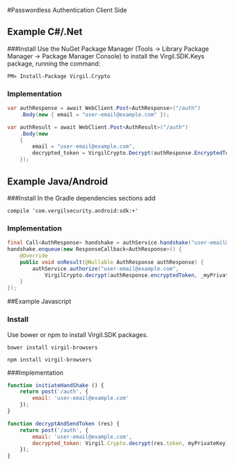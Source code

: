 #Passwordless Authentication Client Side

## Example C#/.Net

###Install
Use the NuGet Package Manager (Tools -> Library Package Manager -> Package Manager Console) to install the Virgil.SDK.Keys package, running the command:
```
PM> Install-Package Virgil.Crypto
```

### Implementation

```csharp
var authResponse = await WebClient.Post<AuthResponse>("/auth")
    .Body(new { email = "user-email@example.com" });

var authResult = await WebClient.Post<AuthResult>("/auth")
    .Body(new
    {
        email = "user-email@example.com",
        decrypted_token = VirgilCrypto.Decrypt(authResponse.EncryptedToken, myPrivateKey)
    });
```

## Example Java/Android

###Install
In the Gradle dependencies sections add

```
compile 'com.vergilsecurity.android:sdk:+'
```

### Implementation
```java	
final Call<AuthResponse> handshake = authService.handshake("user-email@example.com");
handshake.enqueue(new ResponseCallback<AuthResponse>() {
    @Override
    public void onResult(@Nullable AuthResponse authResponse) {
        authService.authorize("user-email@example.com", 
        	VirgilCrypto.decrypt(authResponse.encryptedToken, _myPrivateKey));
    }
});
```

##Example Javascript

### Install
Use bower or npm to install Virgil.SDK packages.
```
bower install virgil-browsers
```
```
npm install virgil-browsers
```
###Implementation

```javascript
function initiateHandShake () {
	return post('/auth', {
		email: 'user-email@example.com'
	});
}

function decryptAndSendToken (res) {
	return post('/auth', {
		email: 'user-email@example.com',
		decrypted_token: Virgil.Crypto.decrypt(res.token, myPrivateKey)
	});
}
```
